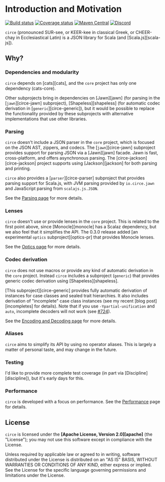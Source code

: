 Introduction and Motivation
===========
[![Build status](https://github.com/circe/circe/actions/workflows/ci.yml/badge.svg?branch=series%2F0.14.x)](https://github.com/circe/circe/actions/workflows/ci.yml)
[![Coverage status](https://img.shields.io/codecov/c/github/circe/circe/master.svg)](https://codecov.io/github/circe/circe)
[![Maven Central](https://maven-badges.herokuapp.com/maven-central/io.circe/circe-core_2.13/badge.svg?version=0.14.6)](https://maven-badges.herokuapp.com/maven-central/io.circe/circe-core_2.13?version=0.14.6)
[![Discord](https://img.shields.io/discord/632277896739946517.svg?label=&logo=discord&logoColor=ffffff&color=404244&labelColor=6A7EC2)](https://discord.gg/XF3CXcMzqD)

`circe` (pronounced SUR-see, or KEER-kee in classical Greek, or CHEER-chay in Ecclesiastical Latin) is
a JSON library for Scala (and [Scala.js][scala-js]).

## Why?

### Dependencies and modularity

`circe` depends on [cats][cats], and the `core` project has only one dependency (cats-core).

Other subprojects bring in dependencies on [Jawn][jawn] (for parsing in the [`jawn`][circe-jawn]
subproject), [Shapeless][shapeless] (for automatic codec derivation in [`generic`][circe-generic]),
but it would be possible to replace the functionality provided by these subprojects with alternative
implementations that use other libraries.

### Parsing

`circe` doesn't include a JSON parser in the `core` project, which is focused on the JSON AST, zippers,
and codecs. The [`jawn`][circe-jawn] subproject provides support for parsing JSON via a [Jawn][jawn]
facade. Jawn is fast, cross-platform, and offers asynchronous parsing. The [circe-jackson][circe-jackson] project supports using
[Jackson][jackson] for both parsing and printing.

`circe` also provides a [`parser`][circe-parser] subproject that provides parsing support for Scala.js,
with JVM parsing provided by `io.circe.jawn` and JavaScript parsing from `scalajs.js.JSON`.

See the [Parsing page](parsing.md) for more details.

### Lenses

`circe` doesn't use or provide lenses in the `core` project. This is related to the first point above,
since [Monocle][monocle] has a Scalaz dependency, but we also feel that it simplifies the API. The
0.3.0 release added [an experimental `optics` subproject][optics-pr] that provides Monocle lenses.

See the [Optics page](optics.md) for more details.

### Codec derivation

`circe` does not use macros or provide any kind of automatic derivation in the `core` project. Instead 
`circe` includes a subproject (`generic`) that provides generic codec derivation using
[Shapeless][shapeless].

[This subproject][circe-generic] provides fully automatic derivation of instances for
case classes and sealed trait hierarchies. It also includes derivation of "incomplete" case class
instances (see my recent [blog post][incompletes] for details). Note that if you use
`-Ypartial-unification` and `auto`, incomplete decoders will not work (see
[#724](https://github.com/circe/circe/pull/724)).

See the [Encoding and Decoding page](codecs/README.md) for more details.

### Aliases

`circe` aims to simplify its API by using no operator aliases. This is largely a matter of
personal taste, and may change in the future.

### Testing

I'd like to provide more complete test coverage (in part via [Discipline][discipline]), but it's
early days for this.

### Performance

`circe` is developed with a focus on performance. See the [Performance](performance.md) page for
details.

## License

`circe` is licensed under the **[Apache License, Version 2.0][apache]** (the
"License"); you may not use this software except in compliance with the License.

Unless required by applicable law or agreed to in writing, software
distributed under the License is distributed on an "AS IS" BASIS,
WITHOUT WARRANTIES OR CONDITIONS OF ANY KIND, either express or implied.
See the License for the specific language governing permissions and
limitations under the License.
